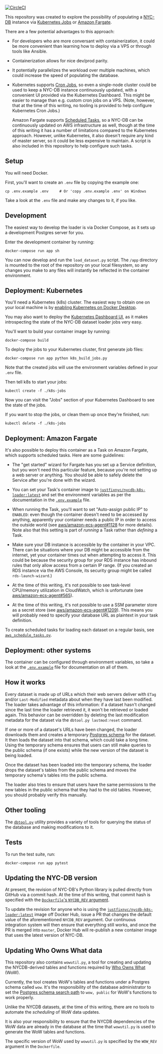 [![CircleCI](https://circleci.com/gh/JustFixNYC/nycdb-k8s-loader.svg?style=svg)](https://circleci.com/gh/JustFixNYC/nycdb-k8s-loader)

This repository was created to explore the possibility of
populating a [NYC-DB][] instance via [Kubernetes Jobs][]
or [Amazon Fargate][].

There are a few potential advantages to this approach:

* For developers who are more conversant with containerization,
  it could be more convenient than learning how to
  deploy via a VPS or through tools like Ansible.

* Containerization allows for nice dev/prod parity.

* It potentially parallelizes the workload over multiple machines,
  which could increase the speed of populating the database.

* Kubernetes supports [Cron Jobs][], so even a single-node cluster
  could be used to keep a NYC-DB instance continuously updated,
  with a convenient UI provided via the Kubernetes Dashboard. This
  might be easier to manage than e.g. custom cron jobs on a VPS.
  (Note, however, that at the time of this writing, no tooling is
  provided to help configure Kubernetes Cron Jobs.)

  Amazon Fargate supports [Scheduled Tasks][], so a NYC-DB can be
  continuously updated on AWS infrastructure as well, though
  at the time of this writing it has a number of limitations
  compared to the Kubernetes approach. However, unlike Kubernetes,
  it also doesn't require any kind of master server, so it
  could be less expensive to maintain. A script is
  also included in this repository to help configure such tasks.

## Setup

You will need Docker.

First, you'll want to create an `.env` file by copying the example one:

```
cp .env.example .env     # Or 'copy .env.example .env' on Windows
```

Take a look at the `.env` file and make any changes to it, if you like.

## Development

The easiest way to develop the loader is via Docker Compose, as it sets up
a development Postgres server for you.

Enter the development container by running:

```
docker-compose run app sh
```

You can now develop and run the `load_dataset.py` script. The `/app`
directory is mounted to the root of the repository on your local filesystem,
so any changes you make to any files will instantly be reflected in the
container environment.

## Deployment: Kubernetes

You'll need a Kubernetes (k8s) cluster. The easiest way to
obtain one on your local machine is by
[enabling Kubernetes on Docker Desktop][enable-k8s].

You may also want to deploy the [Kubernetes Dashboard UI][], as it makes
introspecting the state of the NYC-DB dataset loader jobs very easy.

You'll want to build your container image by running:

```
docker-compose build
```

To deploy the jobs to your Kubernetes cluster, first generate job files:

```
docker-compose run app python k8s_build_jobs.py
```

Note that the created jobs will use the environment variables defined
in your `.env` file.

Then tell k8s to start your jobs:

```
kubectl create -f ./k8s-jobs
```

Now you can visit the "Jobs" section of your Kubernetes Dashboard to see
the state of the jobs.

If you want to stop the jobs, or clean them up once they're finished, run:

```
kubectl delete -f ./k8s-jobs
```

## Deployment: Amazon Fargate

It's also possible to deploy this container as a Task on Amazon Fargate,
which supports scheduled tasks. Here are some guidelines:

* The "get started" wizard for Fargate has you set up a Service
  definition, but you won't need this particular feature, because
  you're not setting up a web server or anything. You should be
  able to safely delete the Service after you're done with the
  wizard.

* You can set your Task's container image to
  [`justfixnyc/nycdb-k8s-loader:latest`][] and set the environment
  variables as per the documentation in the
  [`.env.example`](.env.example) file.

* When running the Task, you'll want to set "Auto-assign public IP"
  to `ENABLED`: even though the container doesn't need to be
  accessed *by* anything, apparently your container needs a public IP
  in order to access the outside world (see
  [aws/amazon-ecs-agent#1128][] for more details). Note also that
  this setting is part of _running_ a Task rather than _defining_
  a Task.

* Make sure your DB instance is accessible by the container in your
  VPC. There can be situations where your DB might be accessible from
  the internet, yet your container times out when attempting to
  access it. This could be because the security group for your
  RDS instance has inbound rules that only allow access from a
  certain IP range. (If you created an RDS instance via the AWS
  Console, its security group might be called `rds-launch-wizard`.)

* At the time of this writing, it's not possible to see task-level
  CPU/memory utilization in CloudWatch, which is unfortunate (see
  [aws/amazon-ecs-agent#565](https://github.com/aws/amazon-ecs-agent/issues/565)).

* At the time of this writing, it's not possible to use a SSM parameter
  store as a secret store (see
  [aws/amazon-ecs-agent#1209](https://github.com/aws/amazon-ecs-agent/issues/1209)).
  This means you will probably need to specify your database URL as
  plaintext in your task definition.

To create scheduled tasks for loading each dataset on a regular basis,
see [`aws_schedule_tasks.py`](aws_schedule_tasks.py).

## Deployment: other systems

The container can be configured through environment variables,
so take a look at the [`.env.example`](.env.example) file for
documentation on all of them.

## How it works

Every dataset is made up of URLs which their web servers
deliver with `ETag` and/or `Last-Modified` metadata about when
they have last been modified. The loader takes advantage
of this information: if a dataset hasn't changed
since the last time the loader retrieved it, it won't be retrieved
or loaded again. This behavior can be overridden by deleting the
last modification metadata for the dataset via the
`dbtool.py lastmod:reset` command.

If one or more of a dataset's URLs have been changed, the
loader downloads them and creates a temporary [Postgres schema][]
for the dataset. It then loads the dataset into that schema, which
could take a long time. Using the temporary schema ensures that
users can still make queries to the public schema (if one exists)
while the new version of the dataset is being loaded.

Once the dataset has been loaded into the temporary schema,
the loader drops the dataset's tables from the public schema
and moves the temporary schema's tables into the public schema.

The loader also tries to ensure that users have the same
permissions to the new tables in the public schema that they
had to the old tables. However, you should probably verify
this manually.

## Other tooling

The [`dbtool.py`](dbtool.py) utility provides a variety of tools
for querying the status of the database and making modifications
to it.

## Tests

To run the test suite, run:

```
docker-compose run app pytest
```

## Updating the NYC-DB version

At present, the revision of NYC-DB's Python library is pulled directly
from GitHub via a commit hash.  At the time of this writing, that
commit hash is specified with the [`Dockerfile`'s `NYCDB_REV` argument][rev].

To update the revision for anyone who is using the
[`justfixnyc/nycdb-k8s-loader:latest`][] image off Docker Hub, issue a PR
that changes the default value of the aforementioned `NYCDB_REV` argument.
Our continuous integration system will then ensure that everything still
works, and once the PR is merged into `master`, Docker Hub will re-publish
a new container image that uses the latest version of NYC-DB.

## Updating Who Owns What data

This repository also contains `wowutil.py`, a tool for creating and
updating the NYCDB-derived tables and functions required by
[Who Owns What][] (WoW).

Currently, the tool creates WoW's tables and functions under a
Postgres schema called `wow`.  It's the responsibility of the
database administrator to set the [Postgres schema search path][]
to `wow, public` for WoW's functions to work properly.

Unlike the NYCDB datasets, at the time of this writing, there are
no tools to automate the *scheduling* of WoW data updates.

It is also your responsibility to ensure that the NYCDB dependencies
of the WoW data are already in the database at the time that
`wowutil.py` is used to generate the WoW tables and functions.

The specific version of WoW used by `wowutil.py` is specified
by the `WOW_REV` argument in the `Dockerfile`.

[Cron Jobs]: https://kubernetes.io/docs/concepts/workloads/controllers/cron-jobs/
[NYC-DB]: https://github.com/aepyornis/nyc-db
[Kubernetes Jobs]: https://kubernetes.io/docs/concepts/workloads/controllers/jobs-run-to-completion/
[enable-k8s]: https://docs.docker.com/docker-for-windows/#kubernetes
[Kubernetes Dashboard UI]: https://kubernetes.io/docs/tasks/access-application-cluster/web-ui-dashboard/#deploying-the-dashboard-ui
[Amazon Fargate]: https://aws.amazon.com/fargate/
[`justfixnyc/nycdb-k8s-loader:latest`]: https://hub.docker.com/r/justfixnyc/nycdb-k8s-loader
[aws/amazon-ecs-agent#1128]: https://github.com/aws/amazon-ecs-agent/issues/1128#issuecomment-351545461
[Scheduled Tasks]: https://docs.aws.amazon.com/AmazonECS/latest/developerguide/scheduled_tasks.html
[rev]: https://github.com/JustFixNYC/nycdb-k8s-loader/blob/master/Dockerfile#L19
[Postgres schema]: https://www.postgresql.org/docs/9.5/ddl-schemas.html
[Who Owns What]: https://github.com/justfixnyc/who-owns-what
[Postgres schema search path]: https://www.postgresql.org/docs/9.6/ddl-schemas.html#DDL-SCHEMAS-PATH
